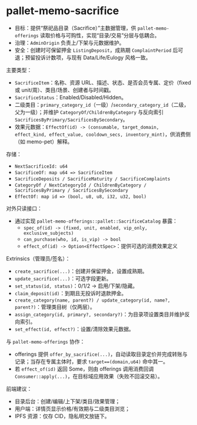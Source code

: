 # pallet-memo-sacrifice

- 目标：提供“祭祀品目录（Sacrifice）”主数据管理，供 `pallet-memo-offerings` 读取价格与可购性，实现“目录/交易”分层与低耦合。
- 治理：`AdminOrigin` 负责上/下架与元数据维护。
- 安全：创建时可保留押金 `ListingDeposit`，成熟期 `ComplaintPeriod` 后可退；预留投诉计数项，与现有 Data/Life/Eulogy 风格一致。

主要类型：
- `SacrificeItem`：名称、资源 URL、描述、状态、是否会员专属、定价（fixed 或 unit/周）、类目/场景、创建者与时间戳。
- `SacrificeStatus`：Enabled/Disabled/Hidden。
- 二级类目：`primary_category_id`（一级）/`secondary_category_id`（二级，父为一级）；并维护 `CategoryOf/ChildrenByCategory` 与反向索引 `SacrificesByPrimary/SacrificesBySecondary`。
- 效果元数据：`EffectOf(id) -> (consumable, target_domain, effect_kind, effect_value, cooldown_secs, inventory_mint)`，供消费侧（如 memo-pet）解释。

存储：
- `NextSacrificeId: u64`
- `SacrificeOf: map u64 => SacrificeItem`
- `SacrificeDeposits / SacrificeMaturity / SacrificeComplaints`
- `CategoryOf / NextCategoryId / ChildrenByCategory / SacrificesByPrimary / SacrificesBySecondary`
- `EffectOf: map id => (bool, u8, u8, i32, u32, bool)`

对外只读接口：
- 通过实现 `pallet-memo-offerings::pallet::SacrificeCatalog` 暴露：
  - `spec_of(id) -> (fixed, unit, enabled, vip_only, exclusive_subjects)`
  - `can_purchase(who, id, is_vip) -> bool`
  - `effect_of(id) -> Option<EffectSpec>`：提供可选的消费效果定义

Extrinsics（管理员/签名）：
- `create_sacrifice(...)`：创建并保留押金，设置成熟期。
- `update_sacrifice(...)`：可选字段更新。
- `set_status(id, status)`：0/1/2 → 启用/下架/隐藏。
- `claim_deposit(id)`：到期且无投诉时退款押金。
- `create_category(name, parent?) / update_category(id, name?, parent?)`：管理类目树（仅两层）。
- `assign_category(id, primary?, secondary?)`：为目录项设置类目并维护反向索引。
- `set_effect(id, effect?)`：设置/清除效果元数据。

与 `pallet-memo-offerings` 协作：
- offerings 提供 `offer_by_sacrifice(...)`，自动读取目录定价并完成转账与记录；当存在专属主体时，要求 `target==(domain,u64)` 命中其一。
- 若 `effect_of(id)` 返回 Some，则由 offerings 调用消费回调 `Consumer::apply(...)`，在目标域应用效果（失败不回滚交易）。

前端建议：
- 目录后台：创建/编辑/上下架/类目/效果管理；
- 用户端：详情页显示价格/有效期与二级类目浏览；
- IPFS 资源：仅存 CID，隐私明文放链下。


